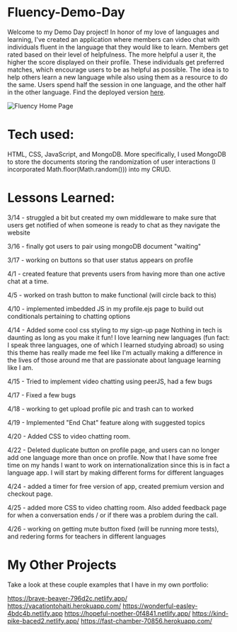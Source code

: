 # Fluency-Demo-Day

Welcome to my Demo Day project! In honor of my love of languages and learning, I've created an application where members can video chat with individuals fluent in the language that they would like to learn. Members get rated based on their level of helpfulness. The more helpful a user it, the higher the score displayed on their profile. These individuals get preferred matches, which encourage users to be as helpful as possible. The idea is to help others learn a new language while also using them as a resource to do the same. Users spend half the session in one language, and the other half in the other language. Find the deployed version [here](https://fluencykp.herokuapp.com/ ).

![Fluency Home Page](background2.jpg)

# Tech used:
HTML, CSS, JavaScript, and MongoDB. More specifically, I used MongoDB to store the documents storing the randomization of user interactions (I incorporated Math.floor(Math.random())) into my CRUD.



# Lessons Learned:

3/14 - struggled a bit but created my own middleware to make sure that users get notified of when someone is ready to chat as they navigate the website

3/16 - finally got users to pair using mongoDB document "waiting"

3/17 - working on buttons so that user status appears on profile

4/1 - created feature that prevents users from having more than one active chat at a time.

4/5 - worked on trash button to make functional (will circle back to this)

4/10 - implemented imbedded JS in my profile.ejs page to build out conditionals pertaining to chatting options

4/14 - Added some cool css styling to my sign-up page
Nothing in tech is daunting as long as you make it fun! I love learning new languages (fun fact: I speak three languages, one of which I learned studying abroad) so using this theme has really made me feel like I'm actually making a difference in the lives of those around me that are passionate about language learning like I am.

4/15 - Tried to implement video chatting using peerJS, had a few bugs

4/17 - Fixed a few bugs


4/18 - working to get upload profile pic and trash can to worked


4/19 - Implemented "End Chat" feature along with suggested topics

4/20 - Added CSS to video chatting room.


4/22 - Deleted duplicate button on profile page, and users can no longer add one language more than once on profile. Now that I have some free time on my hands I want to work on internationalization since this is in fact a language app. I will start by making different forms for different languages

4/24 - added a timer for free version of app, created premium version and checkout page.

4/25 - added more CSS to video chatting room. Also added feedback page for when a conversation ends / or if there was a problem during the call.

4/26 - working on getting mute button fixed (will be running more tests), and redering forms for teachers in different languages
# My Other Projects
Take a look at these couple examples that I have in my own portfolio:


https://brave-beaver-796d2c.netlify.app/
https://vacationtohaiti.herokuapp.com/
https://wonderful-easley-4bdc4b.netlify.app
https://hopeful-noether-0f4841.netlify.app/
https://kind-pike-baced2.netlify.app/
https://fast-chamber-70856.herokuapp.com/
